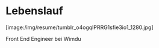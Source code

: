 # Lebenslauf

[image:/img/resume/tumblr_o4ogqlPRRG1sfie3io1_1280.jpg]

Front End Engineer bei Wimdu

